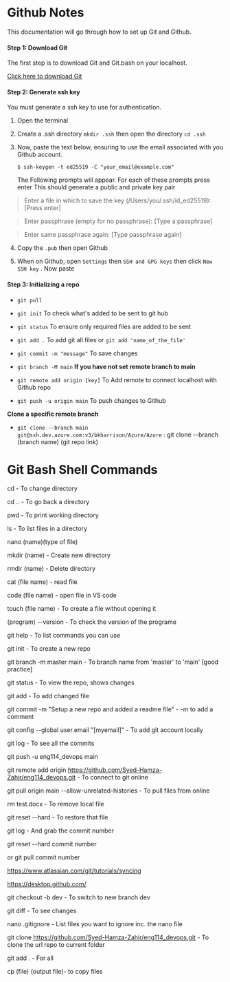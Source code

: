 # Github Notes
This documentation will go through how to set up Git and Github.

#### Step 1: Download Git 
The first step is to download Git and Git.bash on your localhost.

[Click here to download Git]( https://git-scm.com/downloads)

#### Step 2: Generate ssh key 
You must generate a ssh key to use for authentication. 

1. Open the terminal 
   
2. Create a .ssh directory `mkdir .ssh` then open the directory `cd .ssh`

3. Now, paste the text below, ensuring to use the email associated with you Github account.

   `$ ssh-keygen -t ed25519 -C "your_email@example.com"`
 

   The Following prompts will appear. For each of these prompts  press enter
   This should generate a public and private key pair 
> Enter a file in which to save the key (/Users/you/.ssh/id_ed25519): [Press enter]

> Enter passphrase (empty for no passphrase): [Type a passphrase]

> Enter same passphrase again: [Type passphrase again]

4. Copy the `.pub` then open Github

5. When on Github, open `Settings` then `SSH and GPG keys` then click `New SSH key` . Now paste 

#### Step 3: Initializing a repo

- `git pull`

- `git init` To check what's added to be sent to git hub

- `git status` To ensure only required files are added to be sent

- `git add .` To add git all files or `git add 'name_of_the_file'`

- `git commit -m "message"` To save changes 

- `git branch -M main` **If you have not set remote branch to main**

- `git remote add origin [key]` To Add remote to connect localhost with Github repo

- `git push -u origin main` To push changes to Github 

**Clone a specific remote branch**
- `git clone --branch main git@ssh.dev.azure.com:v3/bkharrison/Azure/Azure` : git clone --branch (branch name) (git repo link)

# Git Bash Shell Commands

cd - To change directory

cd .. - To go back a directory

pwd - To print working directory

ls - To list files in a directory

nano (name)(type of file)

mkdir (name) - Create new directory

rmdir (name) - Delete directory

cat (file name) - read file

code (file name) - open file in VS code

touch (file name) - To create a file without opening it 

(program) --version - To check the version of the programe

git help - To list commands you can use 

git init - To create a new repo

git branch -m master main - To branch name from 'master' to 'main' [good practice]

git status - To view the repo, shows changes

git add - To add changed file

git commit -m "Setup a new repo and added a readme file" - -m to add a comment

git config --global user.email "[myemail]" - To add git account locally

git log - To see all the commits

git push -u eng114_devops main

git remote add origin https://github.com/Syed-Hamza-Zahir/eng114_devops.git - To connect to git online

git pull origin main --allow-unrelated-histories - To pull files from online

rm test.docx -  To remove local file 

git reset --hard - To restore that file

git log - And grab the commit number

git reset --hard commit number 

or git pull commit number

https://www.atlassian.com/git/tutorials/syncing

https://desktop.github.com/

git checkout -b dev - To switch to new branch dev

git diff - To see changes 

nano .gitignore - List files you want to ignore inc. the nano file

git clone https://github.com/Syed-Hamza-Zahir/eng114_devops.git - To clone the url repo to current folder 

git add . - For all

cp (file) (output file)- to copy files



